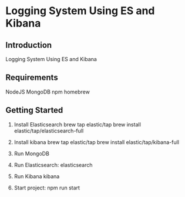 # Logging System Using ES and Kibana

## Introduction
Logging System Using ES and Kibana

## Requirements
NodeJS
MongoDB
npm
homebrew

## Getting Started

1. Install Elasticsearch
brew tap elastic/tap
brew install elastic/tap/elasticsearch-full

2. Install kibana
brew tap elastic/tap
brew install elastic/tap/kibana-full

3. Run MongoDB

4. Run Elasticsearch:
elasticsearch

5. Run Kibana
kibana

3. Start project: npm run start